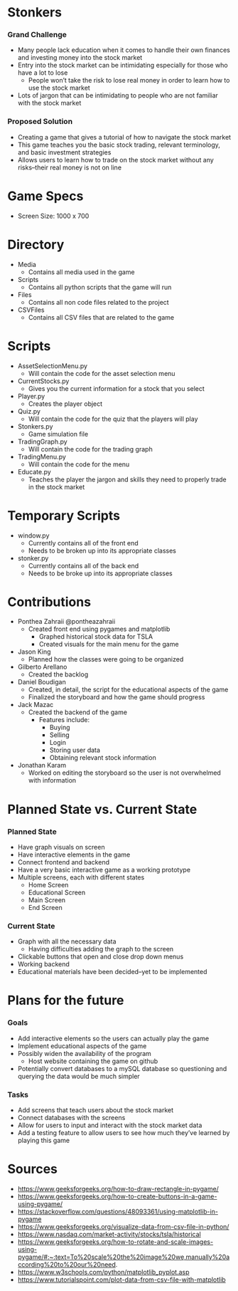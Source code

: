 # Stonkers

### Grand Challenge

- Many people lack education when it comes to handle their own finances and investing money into the stock market
- Entry into the stock market can be intimidating especially for those who have a lot to lose
  - People won’t take the risk to lose real money in order to learn how to use the stock market
- Lots of jargon that can be intimidating to people who are not familiar with the stock market

### Proposed Solution

- Creating a game that gives a tutorial of how to navigate the stock market
- This game teaches you the basic stock trading, relevant terminology, and basic investment strategies
- Allows users to learn how to trade on the stock market without any risks–their real money is not on line

# Game Specs

- Screen Size: 1000 x 700

# Directory

- Media
  - Contains all media used in the game
- Scripts
  - Contains all python scripts that the game will run
- Files
  - Contains all non code files related to the project
- CSVFiles
  - Contains all CSV files that are related to the game

# Scripts

- AssetSelectionMenu.py
  - Will contain the code for the asset selection menu
- CurrentStocks.py
  - Gives you the current information for a stock that you select
- Player.py
  - Creates the player object
- Quiz.py
  - Will contain the code for the quiz that the players will play
- Stonkers.py
  - Game simulation file
- TradingGraph.py
  - Will contain the code for the trading graph
- TradingMenu.py
  - Will contain the code for the menu
- Educate.py
  - Teaches the player the jargon and skills they need to properly trade in the stock market

# Temporary Scripts

- window.py
  - Currently contains all of the front end
  - Needs to be broken up into its appropriate classes
- stonker.py
  - Currently contains all of the back end
  - Needs to be broke up into its appropriate classes

# Contributions

- Ponthea Zahraii @pontheazahraii
  - Created front end using pygames and matplotlib
    - Graphed historical stock data for TSLA
    - Created visuals for the main menu for the game
- Jason King
  - Planned how the classes were going to be organized
- Gilberto Arellano
  - Created the backlog
- Daniel Boudigan
  - Created, in detail, the script for the educational aspects of the game
  - Finalized the storyboard and how the game should progress
- Jack Mazac
  - Created the backend of the game
    - Features include:
      - Buying
      - Selling
      - Login
      - Storing user data
      - Obtaining relevant stock information
- Jonathan Karam
  - Worked on editing the storyboard so the user is not overwhelmed with information

# Planned State vs. Current State

### Planned State

- Have graph visuals on screen
- Have interactive elements in the game
- Connect frontend and backend
- Have a very basic interactive game as a working prototype
- Multiple screens, each with different states
  - Home Screen
  - Educational Screen
  - Main Screen
  - End Screen

### Current State

- Graph with all the necessary data
  - Having difficulties adding the graph to the screen
- Clickable buttons that open and close drop down menus
- Working backend
- Educational materials have been decided–yet to be implemented

# Plans for the future

### Goals

- Add interactive elements so the users can actually play the game
- Implement educational aspects of the game
- Possibly widen the availability of the program
  - Host website containing the game on github
- Potentially convert databases to a mySQL database so questioning and querying the data would be much simpler

### Tasks

- Add screens that teach users about the stock market
- Connect databases with the screens
- Allow for users to input and interact with the stock market data
- Add a testing feature to allow users to see how much they’ve learned by playing this game

# Sources

- https://www.geeksforgeeks.org/how-to-draw-rectangle-in-pygame/
- https://www.geeksforgeeks.org/how-to-create-buttons-in-a-game-using-pygame/
- https://stackoverflow.com/questions/48093361/using-matplotlib-in-pygame
- https://www.geeksforgeeks.org/visualize-data-from-csv-file-in-python/
- https://www.nasdaq.com/market-activity/stocks/tsla/historical
- https://www.geeksforgeeks.org/how-to-rotate-and-scale-images-using-pygame/#:~:text=To%20scale%20the%20image%20we,manually%20according%20to%20our%20need.
- https://www.w3schools.com/python/matplotlib_pyplot.asp
- https://www.tutorialspoint.com/plot-data-from-csv-file-with-matplotlib
